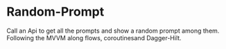 # Random-Prompt


Call an Api to get all the prompts and show a random prompt among them. Following the MVVM along flows, coroutinesand Dagger-Hilt.
